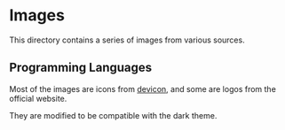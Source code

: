 # Images

This directory contains a series of images from various sources.

## Programming Languages

Most of the images are icons from [devicon](https://github.com/devicons/devicon), and some are logos from the official website.

They are modified to be compatible with the dark theme.